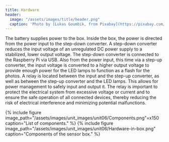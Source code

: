 ```yaml
---
title: Hardware
header:
  image: "/assets/images/title/header.png"
  caption: 'Photo by [Lukas Goumbik, from Pixabay](https://pixabay.com/de/users/goumbik-3752482/?utm_source=link-attribution&utm_medium=referral&utm_campaign=image&utm_content=2055522){:target="_blank"}'
---
```

  
<!--more-->

The battery supplies power to the box. Inside the box, the power is directed from the power input to the step-down converter. A step-down converter reduces the input voltage of an unregulated DC power supply to a stabilized, lower output voltage. The step-down converter is connected to the Raspberry Pi via USB. Also from the power input, this time via a step-up converter, the input voltage is converted to a higher output voltage to provide enough power for the LED lamps to function as a flash for the photos. A relay is located between the input and the step-up converter, as well as between the step-up converter and the LED lamps. This allows for power management to safely input and output it. The relay is important to protect the electrical system from excessive voltage or current and to ensure the safe operation of all connected devices, thereby reducing the risk of electrical interference and minimizing potential malfunctions.

{% include figure image_path="/assets/images/unit_images/unit06/Components.png"=x150 caption="List of components." %}
{% include figure image_path="/assets/images/unit_images/unit06/Hardware-in-box.png" caption="Components of the sensor box." %}

